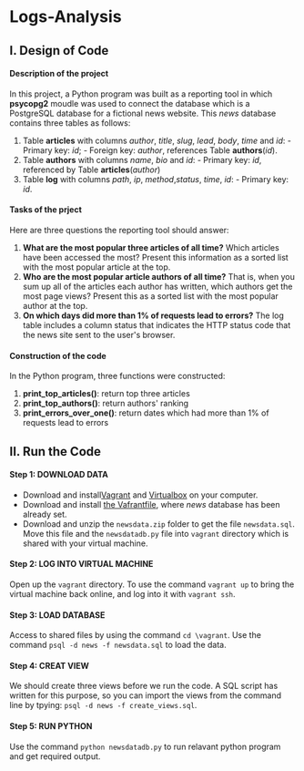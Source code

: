 # Logs-Analysis

## I. Design of Code
#### Description of the project
In this project, a Python program was built as a reporting tool in which **psycopg2** moudle was used to connect the database which is a PostgreSQL database for a fictional news website. This _news_ database contains three tables as follows:
  1. Table **articles** with columns *author*, *title*, *slug*, *lead*, *body*, *time* and *id*:
    - Primary key: *id*;
    - Foreign key: *author*, references Table **authors**(*id*).
  2. Table **authors** with columns *name*, *bio* and *id*:
    - Primary key: *id*, referenced by Table **articles**(*author*)
  3. Table **log** with columns *path*, *ip*, *method*,*status*, *time*, *id*:
    - Primary key: *id*.
    
#### Tasks of the prject
Here are three questions the reporting tool should answer:
  1. __What are the most popular three articles of all time?__ Which articles have been accessed the most? Present this information as a sorted list with the most popular article at the top.
  2. __Who are the most popular article authors of all time?__ That is, when you sum up all of the articles each author has written, which authors get the most page views? Present this as a sorted list with the most popular author at the top.
  3. __On which days did more than 1% of requests lead to errors?__ The log table includes a column status that indicates the HTTP status code that the news site sent to the user's browser.

#### Construction of the code
In the Python program, three functions were constructed: 
  1. **print_top_articles()**: return top three articles
  2. **print_top_authors()**: return authors' ranking
  3. **print_errors_over_one()**: return dates which had more than 1% of requests lead to errors
  

## II. Run the Code
#### Step 1: DOWNLOAD DATA
  - Download and install[Vagrant](https://www.vagrantup.com/downloads.html) and [Virtualbox](https://www.virtualbox.org/wiki/Downloads) on your computer.
  - Download and install [the Vafrantfile](https://github.com/yiyupan/fullstack-nanodegree-vm), where _news_ database has been already set.
  - Download and unzip the `newsdata.zip` folder to get the file `newsdata.sql`. Move this file and the `newsdatadb.py` file into `vagrant` directory which is shared with your virtual machine.
#### Step 2: LOG INTO VIRTUAL MACHINE
Open up the `vagrant` directory. To use the command `vagrant up` to bring the virtual machine back online, and log into it with `vagrant ssh`.
#### Step 3: LOAD DATABASE
Access to shared files by using the command `cd \vagrant`.
Use the command `psql -d news -f newsdata.sql` to load the data. 
#### Step 4: CREAT VIEW
We should create three views before we run the code. A SQL script has written for this purpose, so you can import the views from the command line by tpying: `psql -d news -f create_views.sql`.
#### Step 5: RUN PYTHON
Use the command `python newsdatadb.py` to run relavant python program and get required output.
